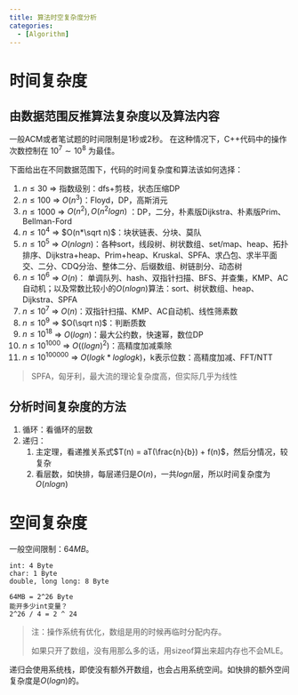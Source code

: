 ```yaml
---
title: 算法时空复杂度分析
categories:
  - [Algorithm]
---
```


# 时间复杂度

## 由数据范围反推算法复杂度以及算法内容

一般ACM或者笔试题的时间限制是1秒或2秒。
在这种情况下，C++代码中的操作次数控制在 $10^7∼10^8$ 为最佳。

下面给出在不同数据范围下，代码的时间复杂度和算法该如何选择：

1. $n≤30$ => 指数级别：dfs+剪枝，状态压缩DP
2. $n≤100$ => $O(n^3)$：Floyd，DP，高斯消元
3. $n≤1000$ => $O(n^2), O(n^2logn)$ ：DP，二分，朴素版Dijkstra、朴素版Prim、Bellman-Ford
4. $n≤10^4$ => $O(n*\sqrt n)$：块状链表、分块、莫队
5. $n≤10^5$ => $O(nlogn)$：各种sort，线段树、树状数组、set/map、heap、拓扑排序、Dijkstra+heap、Prim+heap、Kruskal、SPFA、求凸包、求半平面交、二分、CDQ分治、整体二分、后缀数组、树链剖分、动态树
6. $n≤10^6$ => $O(n)$： 单调队列、hash、双指针扫描、BFS、并查集，KMP、AC自动机；以及常数比较小的$O(nlogn)$算法：sort、树状数组、heap、Dijkstra、SPFA
7. $n≤10^7$ => $O(n)$：双指针扫描、KMP、AC自动机、线性筛素数
8. $n≤10^9$ => $O(\sqrt n)$：判断质数
9. $n≤10^{18}$ => $O(logn)$：最大公约数，快速幂，数位DP
10. $n≤10^{1000}$ => $O((logn)^2)$：高精度加减乘除
11. $n≤10^{100000}$ => $O(logk * loglogk)$，k表示位数：高精度加减、FFT/NTT

> SPFA，匈牙利，最大流的理论复杂度高，但实际几乎为线性

## 分析时间复杂度的方法

1. 循环：看循环的层数
2. 递归：
   1. 主定理，看递推关系式$T(n) = aT(\frac{n}{b}) + f(n)$，然后分情况，较复杂
   2. 看层数，如快排，每层递归是$O(n)$，一共$logn$层，所以时间复杂度为$O(nlogn)$

# 空间复杂度

一般空间限制：$64MB$。

```
int: 4 Byte
char: 1 Byte
double, long long: 8 Byte

64MB = 2^26 Byte
能开多少int变量？
2^26 / 4 = 2 ^ 24
```

> 注：操作系统有优化，数组是用的时候再临时分配内存。
>
> 如果只开了数组，没有用那么多的话，用sizeof算出来超内存也不会MLE。

递归会使用系统栈，即使没有额外开数组，也会占用系统空间。如快排的额外空间复杂度是$O(logn)$的。